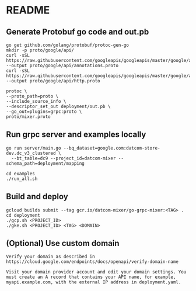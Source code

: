 # README

## Generate Protobuf go code and out.pb

    go get github.com/golang/protobuf/protoc-gen-go
    mkdir -p proto/google/api/
    curl -sSL https://raw.githubusercontent.com/googleapis/googleapis/master/google/api/annotations.proto --output proto/google/api/annotations.proto
    curl -sSL https://raw.githubusercontent.com/googleapis/googleapis/master/google/api/http.proto --output proto/google/api/http.proto

    protoc \
    --proto_path=proto \
    --include_source_info \
    --descriptor_set_out deployment/out.pb \
    --go_out=plugins=grpc:proto \
    proto/mixer.proto

## Run grpc server and examples locally

    go run server/main.go --bq_dataset=google.com:datcom-store-dev.dc_v3_clustered \
      --bt_table=dc9 --project_id=datcom-mixer --schema_path=deployment/mapping

    cd examples
    ./run_all.sh

## Build and deploy

    gcloud builds submit --tag gcr.io/datcom-mixer/go-grpc-mixer:<TAG> .
    cd deployment
    ./gcp.sh <PROJECT_ID>
    ./gke.sh <PROJECT_ID> <TAG> <DOMAIN>

## (Optional) Use custom domain

    Verify your domain as described in https://cloud.google.com/endpoints/docs/openapi/verify-domain-name

    Visit your domain provider account and edit your domain settings. You must create an A record that contains your API name, for example, myapi.example.com, with the external IP address in deployment.yaml.
